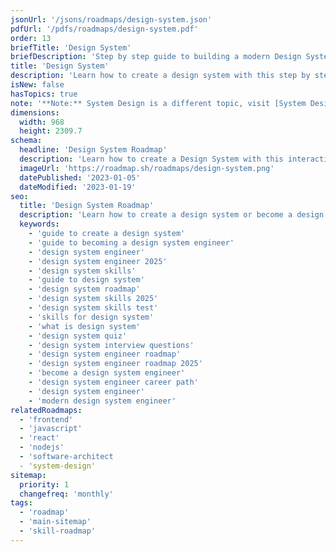 ```yaml
---
jsonUrl: '/jsons/roadmaps/design-system.json'
pdfUrl: '/pdfs/roadmaps/design-system.pdf'
order: 13
briefTitle: 'Design System'
briefDescription: 'Step by step guide to building a modern Design System'
title: 'Design System'
description: 'Learn how to create a design system with this step by step guide'
isNew: false
hasTopics: true
note: '**Note:** System Design is a different topic, visit [System Design roadmap](/system-design) for that.'
dimensions:
  width: 968
  height: 2309.7
schema:
  headline: 'Design System Roadmap'
  description: 'Learn how to create a Design System with this interactive step by step guide in 2025. We also have resources and short descriptions attached to the roadmap items so you can get everything you want to learn in one place.'
  imageUrl: 'https://roadmap.sh/roadmaps/design-system.png'
  datePublished: '2023-01-05'
  dateModified: '2023-01-19'
seo:
  title: 'Design System Roadmap'
  description: 'Learn how to create a design system or become a design system engineer with this step by step guide with resources.'
  keywords:
    - 'guide to create a design system'
    - 'guide to becoming a design system engineer'
    - 'design system engineer'
    - 'design system engineer 2025'
    - 'design system skills'
    - 'guide to design system'
    - 'design system roadmap'
    - 'design system skills 2025'
    - 'design system skills test'
    - 'skills for design system'
    - 'what is design system'
    - 'design system quiz'
    - 'design system interview questions'
    - 'design system engineer roadmap'
    - 'design system engineer roadmap 2025'
    - 'become a design system engineer'
    - 'design system engineer career path'
    - 'design system engineer'
    - 'modern design system engineer'
relatedRoadmaps:
  - 'frontend'
  - 'javascript'
  - 'react'
  - 'nodejs'
  - 'software-architect
  - 'system-design'
sitemap:
  priority: 1
  changefreq: 'monthly'
tags:
  - 'roadmap'
  - 'main-sitemap'
  - 'skill-roadmap'
---
```

